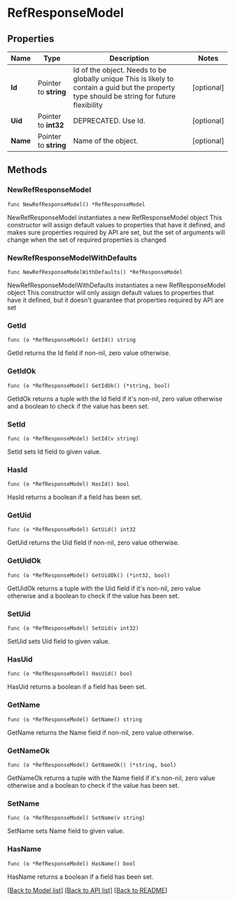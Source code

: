 # RefResponseModel

## Properties

Name | Type | Description | Notes
------------ | ------------- | ------------- | -------------
**Id** | Pointer to **string** | Id of the object. Needs to be globally unique This is likely to contain a guid but the property type should be string for future flexibility | [optional] 
**Uid** | Pointer to **int32** | DEPRECATED. Use Id. | [optional] 
**Name** | Pointer to **string** | Name of the object. | [optional] 

## Methods

### NewRefResponseModel

`func NewRefResponseModel() *RefResponseModel`

NewRefResponseModel instantiates a new RefResponseModel object
This constructor will assign default values to properties that have it defined,
and makes sure properties required by API are set, but the set of arguments
will change when the set of required properties is changed

### NewRefResponseModelWithDefaults

`func NewRefResponseModelWithDefaults() *RefResponseModel`

NewRefResponseModelWithDefaults instantiates a new RefResponseModel object
This constructor will only assign default values to properties that have it defined,
but it doesn't guarantee that properties required by API are set

### GetId

`func (o *RefResponseModel) GetId() string`

GetId returns the Id field if non-nil, zero value otherwise.

### GetIdOk

`func (o *RefResponseModel) GetIdOk() (*string, bool)`

GetIdOk returns a tuple with the Id field if it's non-nil, zero value otherwise
and a boolean to check if the value has been set.

### SetId

`func (o *RefResponseModel) SetId(v string)`

SetId sets Id field to given value.

### HasId

`func (o *RefResponseModel) HasId() bool`

HasId returns a boolean if a field has been set.

### GetUid

`func (o *RefResponseModel) GetUid() int32`

GetUid returns the Uid field if non-nil, zero value otherwise.

### GetUidOk

`func (o *RefResponseModel) GetUidOk() (*int32, bool)`

GetUidOk returns a tuple with the Uid field if it's non-nil, zero value otherwise
and a boolean to check if the value has been set.

### SetUid

`func (o *RefResponseModel) SetUid(v int32)`

SetUid sets Uid field to given value.

### HasUid

`func (o *RefResponseModel) HasUid() bool`

HasUid returns a boolean if a field has been set.

### GetName

`func (o *RefResponseModel) GetName() string`

GetName returns the Name field if non-nil, zero value otherwise.

### GetNameOk

`func (o *RefResponseModel) GetNameOk() (*string, bool)`

GetNameOk returns a tuple with the Name field if it's non-nil, zero value otherwise
and a boolean to check if the value has been set.

### SetName

`func (o *RefResponseModel) SetName(v string)`

SetName sets Name field to given value.

### HasName

`func (o *RefResponseModel) HasName() bool`

HasName returns a boolean if a field has been set.


[[Back to Model list]](../README.md#documentation-for-models) [[Back to API list]](../README.md#documentation-for-api-endpoints) [[Back to README]](../README.md)


